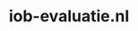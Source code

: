 ---
layout: post
title:  "iob-evaluatie.nl"
internal_url:  "/dutchgov/iob-evaluatie.nl.html"
subdomains_count: 9
all_subdomains_count: 12
urls_count: 7
ssl_rank: 0
http_rank: 69.285714285714
url_link: /data/iob-evaluatie.nl/urls.txt
all_subdomains_link: /data/iob-evaluatie.nl/all_subdomains.txt
subdomains_link: /data/iob-evaluatie.nl/subdomains.txt
categories: dutchgov
---